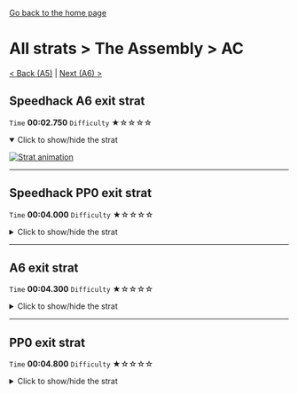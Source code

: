 [Go back to the home page](https://github.com/Doublevil/scbspeedrun)

# All strats > The Assembly > AC

[< Back (A5)](https://github.com/Doublevil/scbspeedrun/blob/main/levels/all_lvl/A/A5.md) | [Next (A6) >](https://github.com/Doublevil/scbspeedrun/blob/main/levels/all_lvl/A/A6.md)

## Speedhack A6 exit strat

`Time` **00:02.750** `Difficulty` ★☆☆☆☆
<details open>
  <summary>Click to show/hide the strat</summary>

  [![Strat animation](https://github.com/Doublevil/scbspeedrun/blob/main/media/levels/A/AC_S_A6Exit.webp)](https://github.com/Doublevil/scbspeedrun/blob/main/media/levels/A/AC_S_A6Exit.mp4?raw=true)
</details>

---
## Speedhack PP0 exit strat

`Time` **00:04.000** `Difficulty` ★☆☆☆☆
<details>
  <summary>Click to show/hide the strat</summary>

  [![Strat animation](https://github.com/Doublevil/scbspeedrun/blob/main/media/levels/A/AC_S_PP0Strat.webp)](https://github.com/Doublevil/scbspeedrun/blob/main/media/levels/A/AC_S_PP0Strat.mp4?raw=true)
</details>

---
## A6 exit strat

`Time` **00:04.300** `Difficulty` ★☆☆☆☆
<details>
  <summary>Click to show/hide the strat</summary>

  [![Strat animation](https://github.com/Doublevil/scbspeedrun/blob/main/media/levels/A/AC_A6Strat.webp)](https://github.com/Doublevil/scbspeedrun/blob/main/media/levels/A/AC_A6Strat.mp4?raw=true)

  **Notes**
  - A reminder that jumping is faster than walking.
</details>

---
## PP0 exit strat

`Time` **00:04.800** `Difficulty` ★☆☆☆☆
<details>
  <summary>Click to show/hide the strat</summary>

  [![Strat animation](https://github.com/Doublevil/scbspeedrun/blob/main/media/levels/A/AC_PP0Strat.webp)](https://github.com/Doublevil/scbspeedrun/blob/main/media/levels/A/AC_PP0Strat.mp4?raw=true)
</details>
